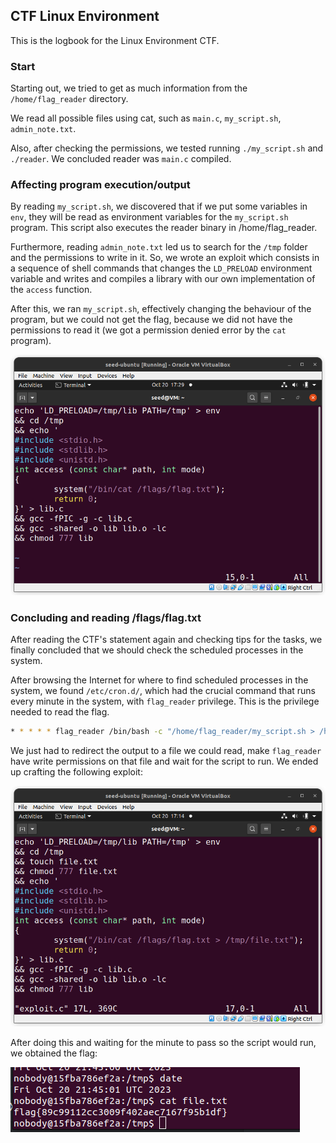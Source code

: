 ## CTF Linux Environment

This is the logbook for the Linux Environment CTF.

### Start

Starting out, we tried to get as much information from the
`/home/flag_reader` directory.

We read all possible files using cat, such as `main.c`, `my_script.sh`, `admin_note.txt`.

Also, after checking the permissions, we tested running `./my_script.sh` and `./reader`. We concluded reader was `main.c` compiled.

### Affecting program execution/output

By reading `my_script.sh`, we discovered that if we put some variables in `env`, they will be read as environment variables for the `my_script.sh` program. This script also executes the reader binary in /home/flag_reader.

Furthermore, reading `admin_note.txt` led us to search for the `/tmp` folder and the permissions to write in it.
So, we wrote an exploit which consists in a sequence of shell commands that changes the `LD_PRELOAD` environment variable and writes and compiles a library with our own implementation of the `access` function.

After this, we ran `my_script.sh`, effectively changing the behaviour of the program, but we could not get the flag, because we did not have the permissions to read it (we got a permission denied error by the `cat` program).

![Linux CTF first exploit](images/linux_ctf_first_try.png)

### Concluding and reading /flags/flag.txt

After reading the CTF's statement again and checking tips for the tasks, we finally concluded that we should check the scheduled processes in the system.

After browsing the Internet for where to find scheduled processes in the system, we found `/etc/cron.d/`, which had the crucial command that runs every minute in the system, with `flag_reader` privilege. This is the privilege needed to read the flag.

```bash
* * * * * flag_reader /bin/bash -c "/home/flag_reader/my_script.sh > /home/flag_reader/last_log"
```

We just had to redirect the output to a file we could read, make `flag_reader` have write permissions on that file and wait for the script to run. We ended up crafting the following exploit:

![Linux CTF exploit](images/linux_ctf_exploit.png)


After doing this and waiting for the minute to pass so the script would run, we obtained the flag:

![Flag here](images/flag_ctf4.png)
